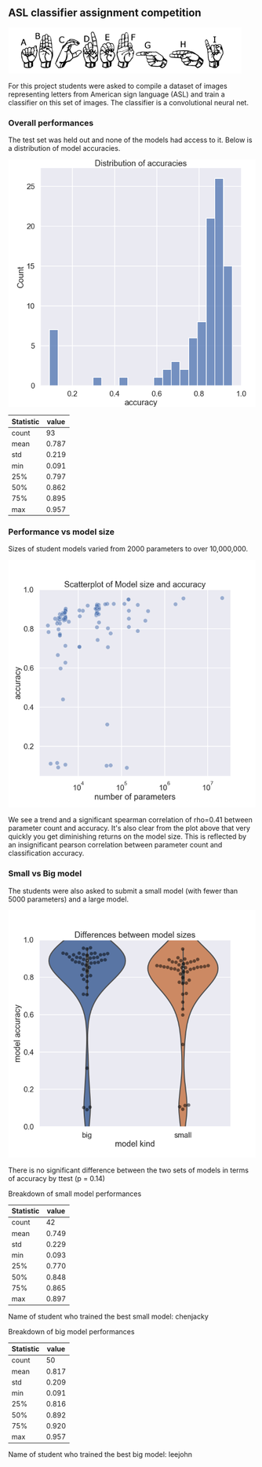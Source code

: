 ## ASL classifier assignment competition

![](./plots/ASL.png)

For this project students were asked to compile a dataset of images representing letters from American sign language (ASL) and train a classifier on this set of images. The classifier is a convolutional neural net. 

### Overall performances

The test set was held out and none of the models had access to it. Below is a distribution of model accuracies.

![](./plots/accuracy_hist.png)

Statistic| value
---------|-------------
count	 |    93
mean 	 |     0.787
std  	 |     0.219
min  	 |     0.091
25%  	 |     0.797
50%  	 |     0.862
75%  	 |     0.895
max  	 |     0.957

### Performance vs model size

Sizes of student models varied from 2000 parameters to over 10,000,000. 

![](./plots/accuracy_vs_param.png)

We see a trend and a significant spearman correlation of rho=0.41 between parameter count and accuracy. It's also clear from the plot above that very quickly you get diminishing returns on the model size. This is reflected by an insignificant pearson correlation between parameter count and classification accuracy.

### Small vs Big model

The students were also asked to submit a small model (with fewer than 5000 parameters) and a large model. 

![](./plots/accuracy_violinplot.png)

There is no significant difference between the two sets of models in terms of accuracy by ttest (p = 0.14)

Breakdown of small model performances 

Statistic| value
---------|-------------
count    | 42 
mean     | 0.749
std      | 0.229
min      | 0.093
25%      | 0.770
50%      | 0.848
75%      | 0.865
max      | 0.897

Name of student who trained the best small model: chenjacky


Breakdown of big model performances

Statistic| value
---------|-------------
count    | 50
mean     | 0.817
std      | 0.209
min      | 0.091
25%      | 0.816
50%      | 0.892
75%      | 0.920
max      | 0.957

Name of student who trained the best big model: leejohn